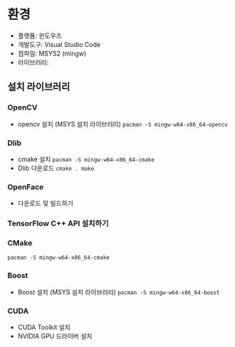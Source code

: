 # 환경
 - 플랫폼: 윈도우즈
 - 개발도구: Visual Studio Code
 - 컴파일: MSYS2 (mingw)
 - 라이브러리: 

## 설치 라이브러리

### OpenCV
- opencv 설치 (MSYS 설치 라이브러리)
`
pacman -S mingw-w64-x86_64-opencv
`
### Dlib
 - cmake 설치
`
pacman -S mingw-w64-x86_64-cmake
`
 - Dlib 다운로드
`
cmake .
make
`

### OpenFace
 - 다운로드 및 빌드하기

### TensorFlow C++ API 설치하기

### CMake
`
pacman -S mingw-w64-x86_64-cmake
`

### Boost
 - Boost 설치 (MSYS 설치 라이브러리)
`
pacman -S mingw-w64-x86_64-boost
`

### CUDA
 - CUDA Toolkit 설치
 - NVIDIA GPU 드라이버 설치



